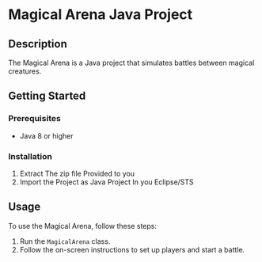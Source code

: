 # Magical Arena Java Project

## Description

The Magical Arena is a Java project that simulates battles between magical creatures.

## Getting Started

### Prerequisites

- Java 8 or higher

### Installation

1. Extract The zip file Provided to you
2. Import the Project as Java Project In you Eclipse/STS

## Usage

To use the Magical Arena, follow these steps:

1. Run the `MagicalArena` class.
2. Follow the on-screen instructions to set up players and start a battle.


